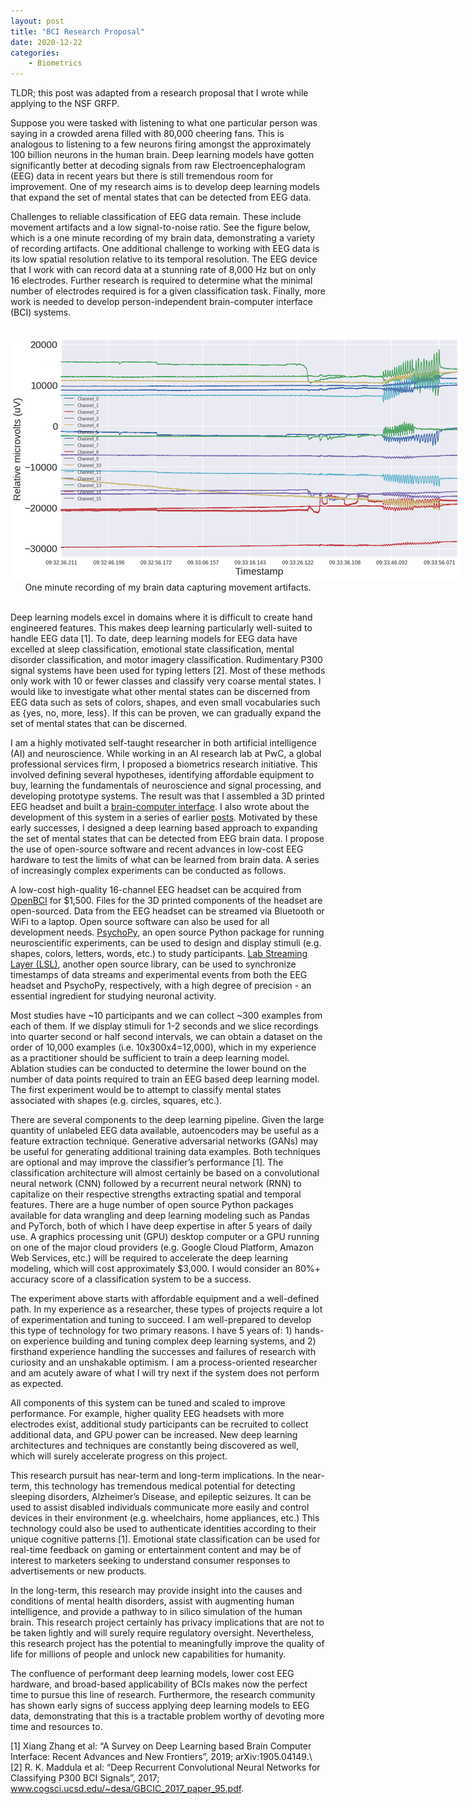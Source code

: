 ```yaml
---
layout: post
title: "BCI Research Proposal"
date: 2020-12-22
categories: 
    - Biometrics
---
```


TLDR; this post was adapted from a research proposal that I wrote while applying to the NSF GRFP.

Suppose you were tasked with listening to what one particular person was saying in a crowded arena filled with 80,000 cheering fans. This is analogous to listening to a few neurons firing amongst the approximately 100 billion neurons in the human brain. Deep learning models have gotten significantly better at decoding signals from raw Electroencephalogram (EEG) data in recent years but there is still tremendous room for improvement. One of my research aims is to develop deep learning models that expand the set of mental states that can be detected from EEG data.

Challenges to reliable classification of EEG data remain. These include movement artifacts and a low signal-to-noise ratio. See the figure below, which is a one minute recording of my brain data, demonstrating a variety of recording artifacts. One additional challenge to working with EEG data is its low spatial resolution relative to its temporal resolution. The EEG device that I work with can record data at a stunning rate of 8,000 Hz but on only 16 electrodes. Further research is required to determine what the minimal number of electrodes required is for a given classification task. Finally, more work is needed to develop person-independent brain-computer interface (BCI) systems.

<br>
<div style="text-align:center;"><img src="/assets/kmeans/raw_16_channels.png" style="max-width:720px"></div>
<div style="text-align:center">One minute recording of my brain data capturing movement artifacts.</div>
<br>

Deep learning models excel in domains where it is difficult to create hand engineered features. This makes deep learning particularly well-suited to handle EEG data [1]. To date, deep learning models for EEG data have excelled at sleep classification, emotional state classification, mental disorder classification, and motor imagery classification. Rudimentary P300 signal systems have been used for typing letters [2]. Most of these methods only work with 10 or fewer classes and classify very coarse mental states. I would like to investigate what other mental states can be discerned from EEG data such as sets of colors, shapes, and even small vocabularies such as {yes, no, more, less}. If this can be proven, we can gradually expand the set of mental states that can be discerned.

I am a highly motivated self-taught researcher in both artificial intelligence (AI) and neuroscience. While working in an AI research lab at PwC, a global professional services firm, I proposed a biometrics research initiative. This involved defining several hypotheses, identifying affordable equipment to buy, learning the fundamentals of neuroscience and signal processing, and developing prototype systems. The result was that I assembled a 3D printed EEG headset and built a <a href="https://www.youtube.com/watch?v=f81T0KcprpM" target="_blank">brain-computer interface</a>. I also wrote about the development of this system in a series of earlier <a href="{% post_url 2017-07-16-eeg-setup %}" target="_blank">posts</a>. Motivated by these early successes, I designed a deep learning based approach to expanding the set of mental states that can be detected from EEG brain data. I propose the use of open-source software and recent advances in low-cost EEG hardware to test the limits of what can be learned from brain data. A series of increasingly complex experiments can be conducted as follows.

A low-cost high-quality 16-channel EEG headset can be acquired from <a href="https://shop.openbci.com/collections/frontpage/products/d-i-y-neurotechnologists-starter-kit?variant=16117684338760" target="_blank">OpenBCI</a> for $1,500. Files for the 3D printed components of the headset are open-sourced. Data from the EEG headset can be streamed via Bluetooth or WiFi to a laptop. Open source software can also be used for all development needs. <a href="https://www.psychopy.org/" target="_blank">PsychoPy</a>, an open source Python package for running neuroscientific experiments, can be used to design and display stimuli (e.g. shapes, colors, letters, words, etc.) to study participants. <a href="https://github.com/sccn/labstreaminglayer" target="_blank">Lab Streaming Layer (LSL)</a>, another open source library, can be used to synchronize timestamps of data streams and experimental events from both the EEG headset and PsychoPy, respectively, with a high degree of precision - an essential ingredient for studying neuronal activity.

Most studies have ~10 participants and we can collect ~300 examples from each of them. If we display stimuli for 1-2 seconds and we slice recordings into quarter second or half second intervals, we can obtain a dataset on the order of 10,000 examples (i.e. 10x300x4=12,000), which in my experience as a practitioner should be sufficient to train a deep learning model. Ablation studies can be conducted to determine the lower bound on the number of data points required to train an EEG based deep learning model. The first experiment would be to attempt to classify mental states associated with shapes (e.g. circles, squares, etc.).

There are several components to the deep learning pipeline. Given the large quantity of unlabeled EEG data available, autoencoders may be useful as a feature extraction technique. Generative adversarial networks (GANs) may be useful for generating additional training data examples. Both techniques are optional and may improve the classifier’s performance [1]. The classification architecture will almost certainly be based on a convolutional neural network (CNN) followed by a recurrent neural network (RNN) to capitalize on their respective strengths extracting spatial and temporal features. There are a huge number of open source Python packages available for data wrangling and deep learning modeling such as Pandas and PyTorch, both of which I have deep expertise in after 5 years of daily use. A graphics processing unit (GPU) desktop computer or a GPU running on one of the major cloud providers (e.g. Google Cloud Platform, Amazon Web Services, etc.) will be required to accelerate the deep learning modeling, which will cost approximately $3,000. I would consider an 80%+ accuracy score of a classification system to be a success.

The experiment above starts with affordable equipment and a well-defined path. In my experience as a researcher, these types of projects require a lot of experimentation and tuning to succeed. I am well-prepared to develop this type of technology for two primary reasons. I have 5 years of: 1) hands-on experience building and tuning complex deep learning systems, and 2) firsthand experience handling the successes and failures of research with curiosity and an unshakable optimism. I am a process-oriented researcher and am acutely aware of what I will try next if the system does not perform as expected.

All components of this system can be tuned and scaled to improve performance. For example, higher quality EEG headsets with more electrodes exist, additional study participants can be recruited to collect additional data, and GPU power can be increased. New deep learning architectures and techniques are constantly being discovered as well, which will surely accelerate progress on this project.

This research pursuit has near-term and long-term implications. In the near-term, this technology has tremendous medical potential for detecting sleeping disorders, Alzheimer’s Disease, and epileptic seizures. It can be used to assist disabled individuals communicate more easily and control devices in their environment (e.g. wheelchairs, home appliances, etc.) This technology could also be used to authenticate identities according to their unique cognitive patterns [1]. Emotional state classification can be used for real-time feedback on gaming or entertainment content and may be of interest to marketers seeking to understand consumer responses to advertisements or new products.

In the long-term, this research may provide insight into the causes and conditions of mental health disorders, assist with augmenting human intelligence, and provide a pathway to in silico simulation of the human brain. This research project certainly has privacy implications that are not to be taken lightly and will surely require regulatory oversight. Nevertheless, this research project has the potential to meaningfully improve the quality of life for millions of people and unlock new capabilities for humanity.

The confluence of performant deep learning models, lower cost EEG hardware, and broad-based applicability of BCIs makes now the perfect time to pursue this line of research. Furthermore, the research community has shown early signs of success applying deep learning models to EEG data, demonstrating that this is a tractable problem worthy of devoting more time and resources to.

[1] Xiang Zhang et al: “A Survey on Deep Learning based Brain Computer Interface: Recent Advances and New Frontiers”, 2019; arXiv:1905.04149.\\
[2] R. K. Maddula et al: “Deep Recurrent Convolutional Neural Networks for Classifying P300 BCI Signals”, 2017; www.cogsci.ucsd.edu/~desa/GBCIC_2017_paper_95.pdf.
